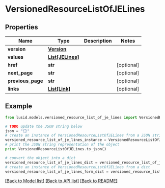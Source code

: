 # VersionedResourceListOfJELines


## Properties
Name | Type | Description | Notes
------------ | ------------- | ------------- | -------------
**version** | [**Version**](Version.md) |  | 
**values** | [**List[JELines]**](JELines.md) |  | 
**href** | **str** |  | [optional] 
**next_page** | **str** |  | [optional] 
**previous_page** | **str** |  | [optional] 
**links** | [**List[Link]**](Link.md) |  | [optional] 

## Example

```python
from lusid.models.versioned_resource_list_of_je_lines import VersionedResourceListOfJELines

# TODO update the JSON string below
json = "{}"
# create an instance of VersionedResourceListOfJELines from a JSON string
versioned_resource_list_of_je_lines_instance = VersionedResourceListOfJELines.from_json(json)
# print the JSON string representation of the object
print VersionedResourceListOfJELines.to_json()

# convert the object into a dict
versioned_resource_list_of_je_lines_dict = versioned_resource_list_of_je_lines_instance.to_dict()
# create an instance of VersionedResourceListOfJELines from a dict
versioned_resource_list_of_je_lines_form_dict = versioned_resource_list_of_je_lines.from_dict(versioned_resource_list_of_je_lines_dict)
```
[[Back to Model list]](../README.md#documentation-for-models) [[Back to API list]](../README.md#documentation-for-api-endpoints) [[Back to README]](../README.md)


